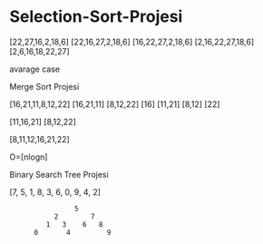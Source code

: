 # Selection-Sort-Projesi


[22,27,16,2,18,6]
[22,16,27,2,18,6]
[16,22,27,2,18,6]
[2,16,22,27,18,6]
[2,6,16,18,22,27]

avarage case

Merge Sort Projesi

[16,21,11,8,12,22]
[16,21,11] [8,12,22]
[16] [11,21] [8,12] [22]

[11,16,21] [8,12,22]

[8,11,12,16,21,22]

O=[nlogn]

Binary Search Tree Projesi

[7, 5, 1, 8, 3, 6, 0, 9, 4, 2]

                    5 
               2        7
             1   3    6   8
          0       4         9
        
           
  
